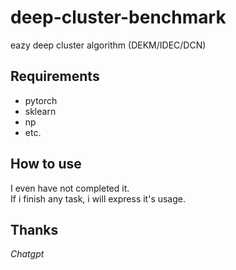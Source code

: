 # deep-cluster-benchmarkeazy deep cluster algorithm (DEKM/IDEC/DCN)## Requirements + pytorch+ sklearn+ np+ etc.## How to use I even have not completed it.  If i finish any task, i will express it's usage.## Thanks*Chatgpt*